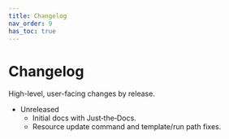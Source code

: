 ```yaml
---
title: Changelog
nav_order: 9
has_toc: true
---
```


# Changelog

High-level, user-facing changes by release.

- Unreleased
  - Initial docs with Just‑the‑Docs.
  - Resource update command and template/run path fixes.

